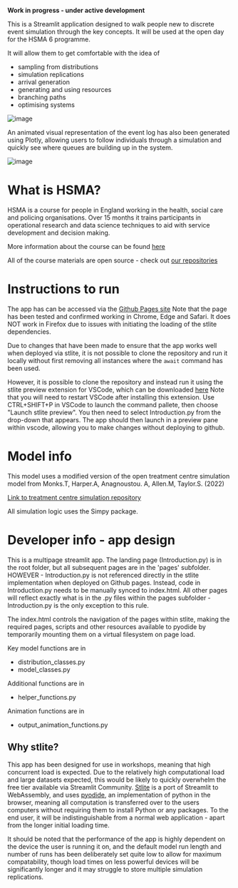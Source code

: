 **Work in progress - under active development**

This is a Streamlit application designed to walk people new to discrete event simulation through the key concepts.
It will be used at the open day for the HSMA 6 programme. 

It will allow them to get comfortable with the idea of
- sampling from distributions
- simulation replications
- arrival generation
- generating and using resources
- branching paths
- optimising systems

![image](https://github.com/hsma-programme/Teaching_DES_Concepts_Streamlit/assets/29951987/c55e132d-77b6-43f6-bc98-09434b87709b)

An animated visual representation of the event log has also been generated using Plotly, allowing users to follow individuals through a simulation and quickly see where queues are building up in the system.

![image](https://github.com/hsma-programme/Teaching_DES_Concepts_Streamlit/assets/29951987/70d1f39a-df82-4938-a69e-0b7cc0a1d1c1)

# What is HSMA?

HSMA is a course for people in England working in the health, social care and policing organisations. Over 15 months it trains participants in operational research and data science techniques to aid with service development and decision making. 

More information about the course can be found [here](https://sites.google.com/nihr.ac.uk/hsma)

All of the course materials are open source - check out [our repositories](https://github.com/hsma-programme)  

# Instructions to run
The app has can be accessed via the [Github Pages site](https://hsma-programme.github.io/Teaching_DES_Concepts_Streamlit/) 
Note that the page has been tested and confirmed working in Chrome, Edge and Safari. It does NOT work in Firefox due to issues with initiating the loading of the stlite dependencies.

Due to changes that have been made to ensure that the app works well when deployed via stlite, it is not possible to clone the repository and run it locally without first removing all instances where the `await` command has been used. 

However, it is possible to clone the repository and instead run it using the stlite preview extension for VSCode, which can be downloaded [here](https://marketplace.visualstudio.com/items?itemName=whitphx.vscode-stlite)
Note that you will need to restart VSCode after installing this extension.
Use CTRL+SHIFT+P in VSCode to launch the command pallete, then choose "Launch stlite preview". 
You then need to select Introduction.py from the drop-down that appears. 
The app should then launch in a preview pane within vscode, allowing you to make changes without deploying to github.

# Model info

This model uses a modified version of the open treatment centre simulation model from Monks.T, Harper.A, Anagnoustou. A, Allen.M, Taylor.S. (2022)

[Link to treatment centre simulation repository](https://github.com/TomMonks/treatment-centre-sim/tree/main)

All simulation logic uses the Simpy package.

# Developer info - app design

This is a multipage streamlit app. The landing page (Introduction.py) is in the root folder, but all subsequent pages are in the 'pages' subfolder.
HOWEVER - Introduction.py is not referenced directly in the stlite implementation when deployed on Github pages. Instead, code in Introduction.py needs to be manually synced to index.html.
All other pages will reflect exactly what is in the .py files within the pages subfolder - Introduction.py is the only exception to this rule.

The index.html controls the navigation of the pages within stlite, making the required pages, scripts and other resources available to pyodide by temporarily mounting them on a virtual filesystem on page load.

Key model functions are in
- distribution_classes.py
- model_classes.py

Additional functions are in
- helper_functions.py

Animation functions are in
- output_animation_functions.py


## Why stlite?

This app has been designed for use in workshops, meaning that high concurrent load is expected. Due to the relatively high computational load and large datasets expected, this would be likely to quickly overwhelm the free tier available via Streamlit Community. 
[Stlite](https://github.com/whitphx/stlite) is a port of Streamlit to WebAssembly, and uses [pyodide](https://pyodide.org/en/stable/), an implementation of python in the browser, meaning all computation is transferred over to the users computers without requiring them to install Python or any packages. To the end user, it will be indistinguishable from a normal web application - apart from the longer initial loading time. 

It should be noted that the performance of the app is highly dependent on the device the user is running it on, and the default model run length and number of runs has been deliberately set quite low to allow for maximum compatability, though load times on less powerful devices will be significantly longer and it may struggle to store multiple simulation replications. 
